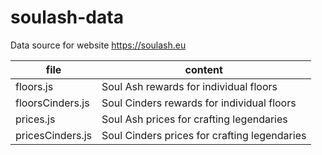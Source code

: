 # soulash-data
Data source for website https://soulash.eu

| file             | content                                      |
|------------------|----------------------------------------------|
| floors.js        | Soul Ash rewards for individual floors       |
| floorsCinders.js | Soul Cinders rewards for individual floors   |
| prices.js        | Soul Ash prices for crafting legendaries     |
| pricesCinders.js | Soul Cinders prices for crafting legendaries |
